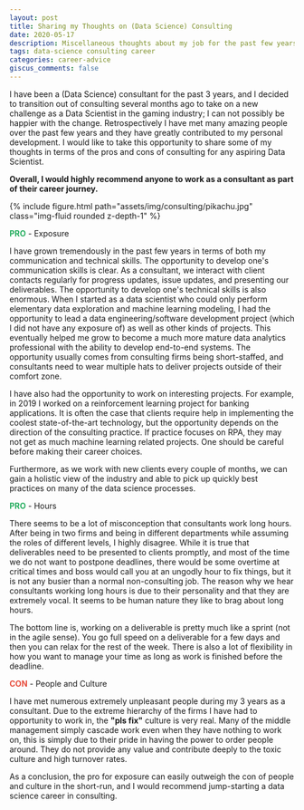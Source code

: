 ```yaml
---
layout: post
title: Sharing my Thoughts on (Data Science) Consulting
date: 2020-05-17
description: Miscellaneous thoughts about my job for the past few years
tags: data-science consulting career
categories: career-advice
giscus_comments: false
---
```


I have been a (Data Science) consultant for the past 3 years, and I decided to transition out of consulting several months ago to take on a new challenge as a Data Scientist in the gaming industry; I can not possibly be happier with the change. Retrospectively I have met many amazing people over the past few years and they have greatly contributed to my personal development. I would like to take this opportunity to share some of my thoughts in terms of the pros and cons of consulting for any aspiring Data Scientist. 

**Overall, I would highly recommend anyone to work as a consultant as part of their career journey.**

<div class="row mt-3">
    <div class="col-sm mt-3 mt-md-0">
        {% include figure.html path="assets/img/consulting/pikachu.jpg" class="img-fluid rounded z-depth-1" %}
    </div>
</div>


<span style="color:#27ae60">**PRO**</span> - Exposure

I have grown tremendously in the past few years in terms of both my communication and technical skills. The opportunity to develop one's communication skills is clear. As a consultant, we interact with client contacts regularly for progress updates, issue updates, and presenting our deliverables. The opportunity to develop one's technical skills is also enormous. When I started as a data scientist who could only perform elementary data exploration and machine learning modeling, I had the opportunity to lead a data engineering/software development project (which I did not have any exposure of) as well as other kinds of projects. This eventually helped me grow to become a much more mature data analytics professional with the ability to develop end-to-end systems. The opportunity usually comes from consulting firms being short-staffed, and consultants need to wear multiple hats to deliver projects outside of their comfort zone.

I have also had the opportunity to work on interesting projects. For example, in 2019 I worked on a reinforcement learning project for banking applications. It is often the case that clients require help in implementing the coolest state-of-the-art technology, but the opportunity depends on the direction of the consulting practice. If practice focuses on RPA, they may not get as much machine learning related projects. One should be careful before making their career choices.

Furthermore, as we work with new clients every couple of months, we can gain a holistic view of the industry and able to pick up quickly best practices on many of the data science processes.

<span style="color:#27ae60">**PRO**</span> - Hours

There seems to be a lot of misconception that consultants work long hours. After being in two firms and being in different departments while assuming the roles of different levels, I highly disagree. While it is true that deliverables need to be presented to clients promptly, and most of the time we do not want to postpone deadlines, there would be some overtime at critical times and boss would call you at an ungodly hour to fix things, but it is not any busier than a normal non-consulting job. The reason why we hear consultants working long hours is due to their personality and that they are extremely vocal. It seems to be human nature they like to brag about long hours.

The bottom line is, working on a deliverable is pretty much like a sprint (not in the agile sense). You go full speed on a deliverable for a few days and then you can relax for the rest of the week. There is also a lot of flexibility in how you want to manage your time as long as work is finished before the deadline.

<span style="color:#e74c3c">**CON**</span> - People and Culture

I have met numerous extremely unpleasant people during my 3 years as a consultant. Due to the extreme hierarchy of the firms I have had to opportunity to work in, the **"pls fix"** culture is very real. Many of the middle management simply cascade work even when they have nothing to work on, this is simply due to their pride in having the power to order people around. They do not provide any value and contribute deeply to the toxic culture and high turnover rates.

As a conclusion, the pro for exposure can easily outweigh the con of people and culture in the short-run, and I would recommend jump-starting a data science career in consulting.